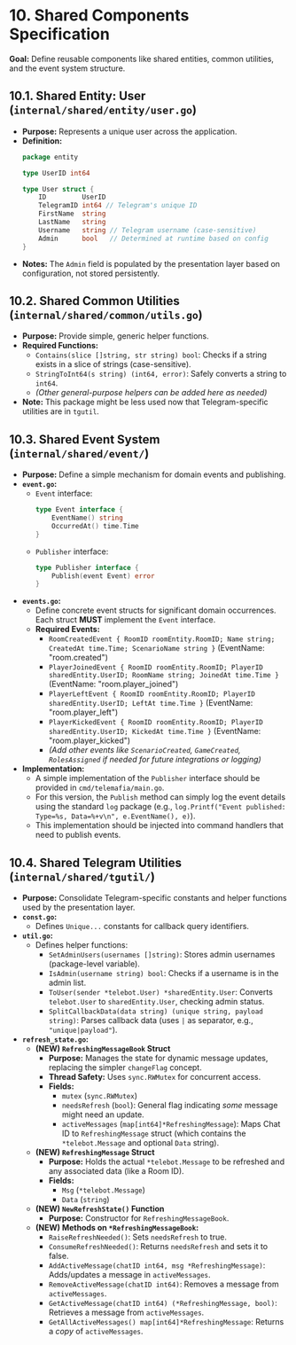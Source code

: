# 10. Shared Components Specification

**Goal:** Define reusable components like shared entities, common utilities, and the event system structure.

## 10.1. Shared Entity: User (`internal/shared/entity/user.go`)

*   **Purpose:** Represents a unique user across the application.
*   **Definition:**
    ```go
    package entity

    type UserID int64

    type User struct {
        ID         UserID
        TelegramID int64 // Telegram's unique ID
        FirstName  string
        LastName   string
        Username   string // Telegram username (case-sensitive)
        Admin      bool   // Determined at runtime based on config
    }
    ```
*   **Notes:** The `Admin` field is populated by the presentation layer based on configuration, not stored persistently.

## 10.2. Shared Common Utilities (`internal/shared/common/utils.go`)

*   **Purpose:** Provide simple, generic helper functions.
*   **Required Functions:**
    *   `Contains(slice []string, str string) bool`: Checks if a string exists in a slice of strings (case-sensitive).
    *   `StringToInt64(s string) (int64, error)`: Safely converts a string to `int64`.
    *   *(Other general-purpose helpers can be added here as needed)*
*   **Note:** This package might be less used now that Telegram-specific utilities are in `tgutil`.

## 10.3. Shared Event System (`internal/shared/event/`)

*   **Purpose:** Define a simple mechanism for domain events and publishing.
*   **`event.go`:**
    *   `Event` interface:
        ```go
        type Event interface {
            EventName() string
            OccurredAt() time.Time
        }
        ```
    *   `Publisher` interface:
        ```go
        type Publisher interface {
            Publish(event Event) error
        }
        ```
*   **`events.go`:**
    *   Define concrete event structs for significant domain occurrences. Each struct **MUST** implement the `Event` interface.
    *   **Required Events:**
        *   `RoomCreatedEvent { RoomID roomEntity.RoomID; Name string; CreatedAt time.Time; ScenarioName string }` (EventName: "room.created")
        *   `PlayerJoinedEvent { RoomID roomEntity.RoomID; PlayerID sharedEntity.UserID; RoomName string; JoinedAt time.Time }` (EventName: "room.player_joined")
        *   `PlayerLeftEvent { RoomID roomEntity.RoomID; PlayerID sharedEntity.UserID; LeftAt time.Time }` (EventName: "room.player_left")
        *   `PlayerKickedEvent { RoomID roomEntity.RoomID; PlayerID sharedEntity.UserID; KickedAt time.Time }` (EventName: "room.player_kicked")
        *   *(Add other events like `ScenarioCreated`, `GameCreated`, `RolesAssigned` if needed for future integrations or logging)*
*   **Implementation:**
    *   A simple implementation of the `Publisher` interface should be provided in `cmd/telemafia/main.go`.
    *   For this version, the `Publish` method can simply log the event details using the standard `log` package (e.g., `log.Printf("Event published: Type=%s, Data=%+v\n", e.EventName(), e)`).
    *   This implementation should be injected into command handlers that need to publish events.

## 10.4. Shared Telegram Utilities (`internal/shared/tgutil/`)

*   **Purpose:** Consolidate Telegram-specific constants and helper functions used by the presentation layer.
*   **`const.go`:**
    *   Defines `Unique...` constants for callback query identifiers.
*   **`util.go`:**
    *   Defines helper functions:
        *   `SetAdminUsers(usernames []string)`: Stores admin usernames (package-level variable).
        *   `IsAdmin(username string) bool`: Checks if a username is in the admin list.
        *   `ToUser(sender *telebot.User) *sharedEntity.User`: Converts `telebot.User` to `sharedEntity.User`, checking admin status.
        *   `SplitCallbackData(data string) (unique string, payload string)`: Parses callback data (uses `|` as separator, e.g., `"unique|payload"`).
*   **`refresh_state.go`:**
    *   **(NEW) `RefreshingMessageBook` Struct**
        *   **Purpose:** Manages the state for dynamic message updates, replacing the simpler `changeFlag` concept.
        *   **Thread Safety:** Uses `sync.RWMutex` for concurrent access.
        *   **Fields:**
            *   `mutex` (`sync.RWMutex`)
            *   `needsRefresh` (`bool`): General flag indicating *some* message might need an update.
            *   `activeMessages` (`map[int64]*RefreshingMessage`): Maps Chat ID to `RefreshingMessage` struct (which contains the `*telebot.Message` and optional `Data` string).
    *   **(NEW) `RefreshingMessage` Struct**
        *   **Purpose:** Holds the actual `*telebot.Message` to be refreshed and any associated data (like a Room ID).
        *   **Fields:**
            *   `Msg` (`*telebot.Message`)
            *   `Data` (`string`)
    *   **(NEW) `NewRefreshState()` Function**
        *   **Purpose:** Constructor for `RefreshingMessageBook`.
    *   **(NEW) Methods on `*RefreshingMessageBook`:**
        *   `RaiseRefreshNeeded()`: Sets `needsRefresh` to true.
        *   `ConsumeRefreshNeeded()`: Returns `needsRefresh` and sets it to false.
        *   `AddActiveMessage(chatID int64, msg *RefreshingMessage)`: Adds/updates a message in `activeMessages`.
        *   `RemoveActiveMessage(chatID int64)`: Removes a message from `activeMessages`.
        *   `GetActiveMessage(chatID int64) (*RefreshingMessage, bool)`: Retrieves a message from `activeMessages`.
        *   `GetAllActiveMessages() map[int64]*RefreshingMessage`: Returns a *copy* of `activeMessages`. 